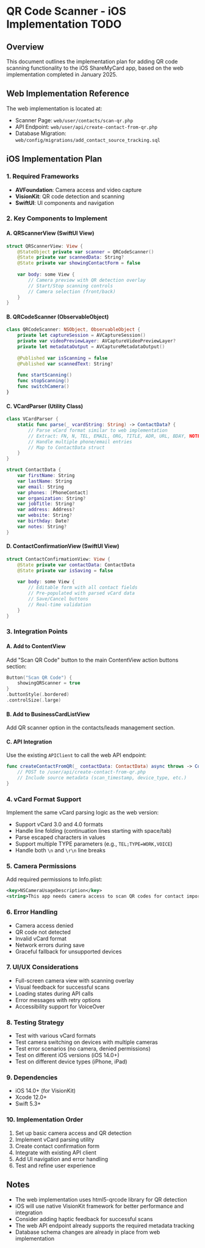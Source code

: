 # QR Code Scanner - iOS Implementation TODO

## Overview
This document outlines the implementation plan for adding QR code scanning functionality to the iOS ShareMyCard app, based on the web implementation completed in January 2025.

## Web Implementation Reference
The web implementation is located at:
- Scanner Page: `web/user/contacts/scan-qr.php`
- API Endpoint: `web/user/api/create-contact-from-qr.php`
- Database Migration: `web/config/migrations/add_contact_source_tracking.sql`

## iOS Implementation Plan

### 1. Required Frameworks
- **AVFoundation**: Camera access and video capture
- **VisionKit**: QR code detection and scanning
- **SwiftUI**: UI components and navigation

### 2. Key Components to Implement

#### A. QRScannerView (SwiftUI View)
```swift
struct QRScannerView: View {
    @StateObject private var scanner = QRCodeScanner()
    @State private var scannedData: String?
    @State private var showingContactForm = false
    
    var body: some View {
        // Camera preview with QR detection overlay
        // Start/Stop scanning controls
        // Camera selection (front/back)
    }
}
```

#### B. QRCodeScanner (ObservableObject)
```swift
class QRCodeScanner: NSObject, ObservableObject {
    private let captureSession = AVCaptureSession()
    private var videoPreviewLayer: AVCaptureVideoPreviewLayer?
    private let metadataOutput = AVCaptureMetadataOutput()
    
    @Published var isScanning = false
    @Published var scannedText: String?
    
    func startScanning()
    func stopScanning()
    func switchCamera()
}
```

#### C. VCardParser (Utility Class)
```swift
class VCardParser {
    static func parse(_ vcardString: String) -> ContactData? {
        // Parse vCard format similar to web implementation
        // Extract: FN, N, TEL, EMAIL, ORG, TITLE, ADR, URL, BDAY, NOTE
        // Handle multiple phone/email entries
        // Map to ContactData struct
    }
}

struct ContactData {
    var firstName: String
    var lastName: String
    var email: String
    var phones: [PhoneContact]
    var organization: String?
    var jobTitle: String?
    var address: Address?
    var website: String?
    var birthday: Date?
    var notes: String?
}
```

#### D. ContactConfirmationView (SwiftUI View)
```swift
struct ContactConfirmationView: View {
    @State private var contactData: ContactData
    @State private var isSaving = false
    
    var body: some View {
        // Editable form with all contact fields
        // Pre-populated with parsed vCard data
        // Save/Cancel buttons
        // Real-time validation
    }
}
```

### 3. Integration Points

#### A. Add to ContentView
Add "Scan QR Code" button to the main ContentView action buttons section:
```swift
Button("Scan QR Code") {
    showingQRScanner = true
}
.buttonStyle(.bordered)
.controlSize(.large)
```

#### B. Add to BusinessCardListView
Add QR scanner option in the contacts/leads management section.

#### C. API Integration
Use the existing `APIClient` to call the web API endpoint:
```swift
func createContactFromQR(_ contactData: ContactData) async throws -> ContactResponse {
    // POST to /user/api/create-contact-from-qr.php
    // Include source metadata (scan_timestamp, device_type, etc.)
}
```

### 4. vCard Format Support
Implement the same vCard parsing logic as the web version:
- Support vCard 3.0 and 4.0 formats
- Handle line folding (continuation lines starting with space/tab)
- Parse escaped characters in values
- Support multiple TYPE parameters (e.g., `TEL;TYPE=WORK,VOICE`)
- Handle both `\n` and `\r\n` line breaks

### 5. Camera Permissions
Add required permissions to Info.plist:
```xml
<key>NSCameraUsageDescription</key>
<string>This app needs camera access to scan QR codes for contact import.</string>
```

### 6. Error Handling
- Camera access denied
- QR code not detected
- Invalid vCard format
- Network errors during save
- Graceful fallback for unsupported devices

### 7. UI/UX Considerations
- Full-screen camera view with scanning overlay
- Visual feedback for successful scans
- Loading states during API calls
- Error messages with retry options
- Accessibility support for VoiceOver

### 8. Testing Strategy
- Test with various vCard formats
- Test camera switching on devices with multiple cameras
- Test error scenarios (no camera, denied permissions)
- Test on different iOS versions (iOS 14.0+)
- Test on different device types (iPhone, iPad)

### 9. Dependencies
- iOS 14.0+ (for VisionKit)
- Xcode 12.0+
- Swift 5.3+

### 10. Implementation Order
1. Set up basic camera access and QR detection
2. Implement vCard parsing utility
3. Create contact confirmation form
4. Integrate with existing API client
5. Add UI navigation and error handling
6. Test and refine user experience

## Notes
- The web implementation uses html5-qrcode library for QR detection
- iOS will use native VisionKit framework for better performance and integration
- Consider adding haptic feedback for successful scans
- The web API endpoint already supports the required metadata tracking
- Database schema changes are already in place from web implementation
